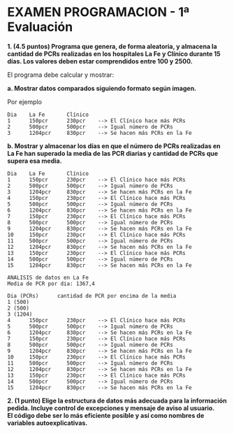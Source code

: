 # EXAMEN PROGRAMACION - 1ª Evaluación


**1. (4.5  puntos) Programa  que genera,  de  forma  aleatoria,  y almacena la  cantidad  de  PCRs  realizadas  en los hospitales La  Fe  y  Clínico durante  15  días.
Los  valores  deben  estar  comprendidos entre 100 y 2500.** 

El programa debe calcular y mostrar:

**a. Mostrar datos comparados siguiendo formato según imagen.**

Por ejemplo 


    Dia    La Fe       Clínico
    1      150pcr      230pcr    --> El Clínico hace más PCRs
    2      500pcr      500pcr    --> Igual número de PCRs
    3      1204pcr     830pcr    --> Se hacen más PCRs en la Fe


**b. Mostrar y almacenar los días en que el número de PCRs realizadas en La Fe han superado la media de las PCR diarias y cantidad de PCRs que supera esa media.** 

    Dia    La Fe       Clínico
    1      150pcr      230pcr    --> El Clínico hace más PCRs
    2      500pcr      500pcr    --> Igual número de PCRs
    3      1204pcr     830pcr    --> Se hacen más PCRs en la Fe
    4      150pcr      230pcr    --> El Clínico hace más PCRs
    5      500pcr      500pcr    --> Igual número de PCRs
    6      1204pcr     830pcr    --> Se hacen más PCRs en la Fe
    7      150pcr      230pcr    --> El Clínico hace más PCRs
    8      500pcr      500pcr    --> Igual número de PCRs
    9      1204pcr     830pcr    --> Se hacen más PCRs en la Fe
    10     150pcr      230pcr    --> El Clínico hace más PCRs
    11     500pcr      500pcr    --> Igual número de PCRs
    12     1204pcr     830pcr    --> Se hacen más PCRs en la Fe
    13     150pcr      230pcr    --> El Clínico hace más PCRs
    14     500pcr      500pcr    --> Igual número de PCRs
    15     1204pcr     830pcr    --> Se hacen más PCRs en la Fe
    
    ANALISIS de datos en La Fe
    Media de PCR por dia: 1367,4
    
    Dia (PCRs)      cantidad de PCR por encima de la media
    1 (500)
    2 (500)
    3 (1204)
    4      150pcr      230pcr    --> El Clínico hace más PCRs
    5      500pcr      500pcr    --> Igual número de PCRs
    6      1204pcr     830pcr    --> Se hacen más PCRs en la Fe
    7      150pcr      230pcr    --> El Clínico hace más PCRs
    8      500pcr      500pcr    --> Igual número de PCRs
    9      1204pcr     830pcr    --> Se hacen más PCRs en la Fe
    10     150pcr      230pcr    --> El Clínico hace más PCRs
    11     500pcr      500pcr    --> Igual número de PCRs
    12     1204pcr     830pcr    --> Se hacen más PCRs en la Fe
    13     150pcr      230pcr    --> El Clínico hace más PCRs
    14     500pcr      500pcr    --> Igual número de PCRs
    15     1204pcr     830pcr    --> Se hacen más PCRs en la Fe


**2. (1 punto) Elige la estructura de datos más adecuada para la información pedida. Incluye control de excepciones y  mensaje  de  aviso  al  usuario.  
El código debe  ser  lo  más eficiente posible  y así  como  nombres  de variables autoexplicativas.**
